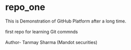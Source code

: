 # repo_one
This is Demonstration of GitHub  Platform  after a long  time.
<br></br>
first repo for learning Git commnds
<br></br>
Author- Tanmay Sharma (Mandot securities)
